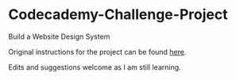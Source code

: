 # Codecademy-Challenge-Project
Build a Website Design System

Original instructions for the project can be found <a href="https://www.codecademy.com/paths/front-end-engineer-career-path/tracks/fecp-improved-styling-with-css/modules/fecp-challenge-project-build-a-website-design-system/projects/independent-project-web-design-system">here</a>.

Edits and suggestions welcome as I am still learning.
